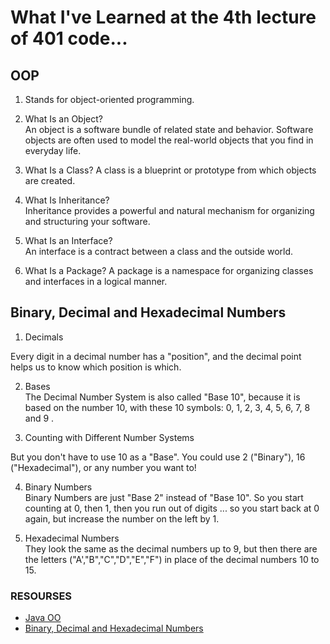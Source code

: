 # What I've Learned at the 4th lecture of 401 code...

## OOP

1. Stands for object-oriented programming.

2. What Is an Object?                
  An object is a software bundle of related state and behavior. Software objects are often used to model the real-world objects that you find in everyday life. 

3. What Is a Class?
A class is a blueprint or prototype from which objects are created. 

4. What Is Inheritance?                
Inheritance provides a powerful and natural mechanism for organizing and structuring your software. 

5. What Is an Interface?          
An interface is a contract between a class and the outside world. 

6. What Is a Package?
A package is a namespace for organizing classes and interfaces in a logical manner. 

## Binary, Decimal and Hexadecimal Numbers

1. Decimals

Every digit in a decimal number has a "position", and the decimal point helps us to know which position is which.

2. Bases        
The Decimal Number System is also called "Base 10", because it is based on the number 10, with these 10 symbols:
0, 1, 2, 3, 4, 5, 6, 7, 8 and 9 .

3. Counting with Different Number Systems

But you don't have to use 10 as a "Base". You could use 2 ("Binary"), 16 ("Hexadecimal"), or any number you want to!

4. Binary Numbers             
Binary Numbers are just "Base 2" instead of "Base 10". So you start counting at 0, then 1, then you run out of digits ... so you start back at 0 again, but increase the number on the left by 1.

5. Hexadecimal Numbers     
They look the same as the decimal numbers up to 9, but then there are the letters ("A',"B","C","D","E","F") in place of the decimal numbers 10 to 15.

### RESOURSES

* [Java OO](https://docs.oracle.com/javase/tutorial/java/concepts/)
* [Binary, Decimal and Hexadecimal Numbers](https://www.mathsisfun.com/binary-decimal-hexadecimal.html)